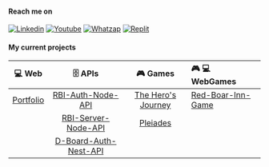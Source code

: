 #### Reach me on
[![Linkedin](https://img.shields.io/badge/LinkedIn-white?style=for-the-badge&logo=linkedin&logoColor=blue)](https://www.linkedin.com/in/fernando-de-alvarenga-medeiros/)
[![Youtube](https://img.shields.io/badge/Youtube-white?style=for-the-badge&logo=youtube&logoColor=red)](https://www.youtube.com/channel/UC4DtvxaUeEZHmqafh5mSOLg)
[![Whatzap](https://img.shields.io/badge/WhatsApp-white?style=for-the-badge&logo=whatsapp&logoColor=green)](https://wa.me/5521965858952?text=linkGithub)
[![Replit](https://img.shields.io/badge/replit-white?style=for-the-badge&logo=replit&logoColor=orange)](https://replit.com/@FernandoMedeir8)


#### My current projects

| 💻 **Web**  |  🗄️ **APIs**  |  🎮 **Games** | 🎮 💻 **WebGames** |
| ----- | :-----: | :-----: | :----- |
| [Portfolio](https://github.com/Fernando-Medeiros/portfolio-vue) | [RBI-Auth-Node-API](https://github.com/Fernando-Medeiros/RBI-Auth-Node-API) | [The Hero's Journey](https://github.com/Fernando-Medeiros/The-Hero-Journey) | [Red-Boar-Inn-Game](https://github.com/Fernando-Medeiros/red-boar-inn-game)
| | [RBI-Server-Node-API](https://github.com/Fernando-Medeiros/RBI-Server-Node-API) | [Pleiades](https://github.com/Fernando-Medeiros/Pleiades) |
| | [D-Board-Auth-Nest-API](https://github.com/Fernando-Medeiros/D-BOARD-Auth-Nest-API)
